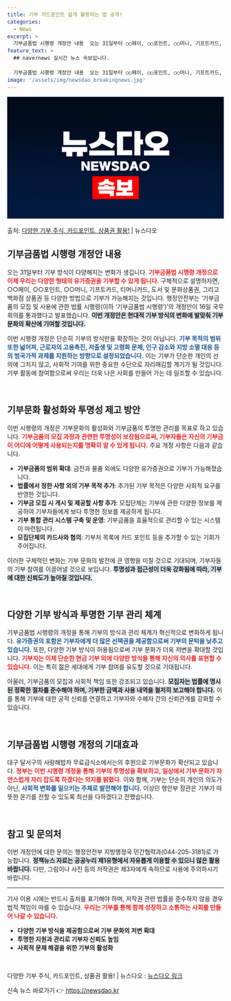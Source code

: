 ```yaml
---
title: 기부 카드포인트 쉽게 활용하는 법 공개!
categories:
  - News
excerpt: >
  기부금품법 시행령 개정안 내용  오는 31일부터 ○○페이, ○○포인트, ○○머니, 기프트카드, 티머니카드, …
feature_text: >
  ## navernews 실시간 뉴스 속보입니다.

  기부금품법 시행령 개정안 내용  오는 31일부터 ○○페이, ○○포인트, ○○머니, 기프트카드, 티머니카드, …
image: '/assets/img/newsdao_breakingnews.jpg'
---
```


![뉴스다오 속보](/assets/img/newsdao_breakingnews.jpg)

<p>출처: <a href="https://newsdao.kr/4858" rel="dofollow">다양한 기부 주식, 카드포인트, 상품권 활용!</a> | 뉴스다오</p>

<h2 data-ke-size="size26">기부금품법 시행령 개정안 내용</h2>

<p data-ke-size="size16">오는 31일부터 기부 방식이 다양해지는 변화가 생깁니다. <b><span style="color: #ee2323;">기부금품법 시행령 개정으로 이제 우리는 다양한 형태의 유가증권을 기부할 수 있게 됩니다.</span></b> 구체적으로 설명하자면, ○○페이, ○○포인트, ○○머니, 기프트카드, 티머니카드, 도서 및 문화상품권, 그리고 백화점 상품권 등 다양한 방법으로 기부가 가능해지는 것입니다. 행정안전부는 ‘기부금품의 모집 및 사용에 관한 법률 시행령(이하 ‘기부금품법 시행령’)’의 개정안이 16일 국무회의를 통과했다고 발표했습니다. <b><span style="background-color: #21538527;">이번 개정안은 현대적 기부 방식의 변화에 발맞춰 기부문화의 확산에 기여할 것입니다.</span></b></p>

<p data-ke-size="size16">이번 시행령 개정은 단순히 기부의 방식만을 확장하는 것이 아닙니다. <b><span style="color: #1a5490;">기부 목적의 범위 또한 넓어져, 근로자의 고용촉진, 저출생 및 고령화 문제, 인구 감소와 지방 소멸 대응 등의 범국가적 과제를 지원하는 방향으로 설정되었습니다.</span></b> 이는 기부가 단순한 개인의 선의에 그치지 않고, 사회적 기여를 위한 중요한 수단으로 자리매김할 계기가 될 것입니다. 기부 활동에 참여함으로써 우리는 더욱 나은 사회를 만들어 가는 데 일조할 수 있습니다.</p>

<p data-ke-size="size16">&nbsp;</p>

<h2 data-ke-size="size26">기부문화 활성화와 투명성 제고 방안</h2>

<p data-ke-size="size16">이번 시행령의 개정은 기부문화의 활성화와 기부금품의 투명한 관리를 목표로 하고 있습니다. <b><span style="color: #ee2323;">기부금품의 모집 과정과 관련한 투명성이 보장됨으로써, 기부자들은 자신의 기부금이 어디에 어떻게 사용되는지를 명확히 알 수 있게 됩니다.</span></b> 주요 개정 사항은 다음과 같습니다.</p>

<ul>
    <li><b>기부금품의 범위 확대</b>: 금전과 물품 외에도 다양한 유가증권으로 기부가 가능해졌습니다.</li>
    <li><b>법률에서 정한 사항 외의 기부 목적 추가</b>: 추가된 기부 목적은 다양한 사회적 요구를 반영한 것입니다.</li>
    <li><b>기부금 모집 시 게시 및 제공할 사항 추가</b>: 모집단체는 기부에 관한 다양한 정보를 제공하여 기부자들에게 보다 투명한 정보를 제공하게 됩니다.</li>
    <li><b>기부 통합 관리 시스템 구축 및 운영</b>: 기부금품을 효율적으로 관리할 수 있는 시스템이 마련됩니다.</li>
    <li><b>모집단체의 카드사와 협의</b>: 기부처 목록에 카드 포인트 등을 추가할 수 있는 기회가 주어집니다.</li>
</ul>

<p data-ke-size="size16">이러한 구체적인 변화는 기부 문화의 발전에 큰 영향을 미칠 것으로 기대되며, 기부자들의 기부 참여를 이끌어낼 것으로 보입니다. <b><span style="background-color: #21538527;">투명성과 접근성이 더욱 강화됨에 따라, 기부에 대한 신뢰도가 높아질 것입니다.</span></b></p>

<p data-ke-size="size16">&nbsp;</p>

<h2 data-ke-size="size26">다양한 기부 방식과 투명한 기부 관리 체계</h2>

<p data-ke-size="size16">기부금품법 시행령의 개정을 통해 기부의 방식과 관리 체계가 혁신적으로 변화하게 됩니다. <b><span style="color: #1a5490;">유가증권의 포함은 기부자에게 더 많은 선택권을 제공함으로써 기부의 문턱을 낮추고 있습니다.</span></b> 또한, 다양한 기부 방식이 허용됨으로써 기부 문화가 더욱 저변을 확대할 것입니다. <b><span style="color: #ee2323;">기부자는 이제 단순한 현금 기부 외에 다양한 방식을 통해 자신의 의사를 표현할 수 있습니다.</span></b> 이는 특히 젊은 세대에게 기부 참여를 유도할 것으로 기대됩니다.</p>

<p data-ke-size="size16">아울러, 기부금품의 모집과 사회적 책임 또한 강조되고 있습니다. <b><span style="background-color: #21538527;">모집자는 법률에 명시된 정확한 절차를 준수해야 하며, 기부한 금액과 사용 내역을 철저히 보고해야 합니다.</span></b> 이를 통해 기부에 대한 공적 신뢰를 연결하고 기부자와 수혜자 간의 신뢰관계를 강화할 수 있습니다.</p>

<p data-ke-size="size16">&nbsp;</p>

<h2 data-ke-size="size26">기부금품법 시행령 개정의 기대효과</h2>

<p data-ke-size="size16">대구 달서구의 사랑해밥차 무료급식소에서는의 후원으로 기부문화가 확산되고 있습니다. <b><span style="color: #ee2323;">정부는 이번 시행령 개정을 통해 기부의 투명성을 확보하고, 일상에서 기부 문화가 자연스럽게 자리 잡도록 하겠다는 의지를 밝혔다.</span></b> 이와 함께, 기부는 단순히 개인의 의도가 아닌, <b><span style="color: #1a5490;">사회적 변화를 일으키는 주체로 발전해야 합니다.</span></b> 이상민 행안부 장관은 기부가 따뜻한 온기를 전할 수 있도록 최선을 다하겠다고 전했습니다.</p>

<p data-ke-size="size16">&nbsp;</p>

<h2 data-ke-size="size26">참고 및 문의처</h2>

<p data-ke-size="size16">이번 개정안에 대한 문의는 행정안전부 지방행정국 민간협력과(044-205-3181)로 가능합니다. <b><span style="background-color: #21538527;">정책뉴스 자료는 공공누리 제1유형에서 자유롭게 이용할 수 있으니 많은 활용 바랍니다.</span></b> 다만, 그림이나 사진 등의 저작권은 제3자에게 속하므로 사용에 주의하시기 바랍니다.</p>

<hr>

<p data-ke-size="size16">기사 이용 시에는 반드시 출처를 표기해야 하며, 저작권 관련 법률을 준수하지 않을 경우 법적 책임이 따를 수 있습니다. <b><span style="color: #ee2323;">우리는 기부를 통해 함께 성장하고 소통하는 사회를 만들어 나갈 수 있습니다.</span></b></p>

<ul>
    <li><b>다양한 기부 방식을 제공함으로써 기부 문화의 저변 확대</b></li>
    <li><b>투명한 지원과 관리로 기부자 신뢰도 높임</b></li>
    <li><b>사회적 문제 해결을 위한 기부의 활성화</b></li>
</ul>

<p data-ke-size="size16">&nbsp;</p>

<p data-ke-size="size16">다양한 기부 주식, 카드포인트, 상품권 활용! | 뉴스다오  : <a href="https://newsdao.kr/4858" target="_blank">뉴스다오 링크</a></p> 

신속 뉴스 바로가기 👉 <a href="https://newsdao.kr" rel="dofollow">https://newsdao.kr</a>


